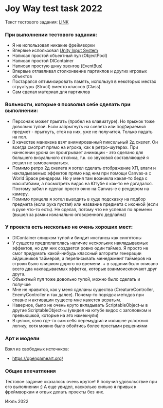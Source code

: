 # Joy Way test task 2022

Текст тестового задания: [LINK](https://github.com/Zergling/JoyWayTest2022/blob/main/%D0%A2%D0%B5%D1%81%D1%82%D0%BE%D0%B2%D0%BE%D0%B5%20%D0%B7%D0%B0%D0%B4%D0%B0%D0%BD%D0%B8%D0%B5%20Unity%20Developer%20%D0%B2%20Joy%20Way.pdf)

### При выполнении тестового задания:
- Я не использовал никакие фреймворки
- Впервые использовал [Unity Input System](https://docs.unity3d.com/Packages/com.unity.inputsystem@1.1/manual/QuickStartGuide.html)
- Написал простой объектный пул (ObjectPool)
- Написал простой DIContainer
- Написал простую шину эвентов (EventBus)
- Впервые отлавливал столконвение партиклов и других игровых объектов
- Постарался оптимизировать память, используя в некоторых местах структуры (Struct) вместо классов (Class)
- Сам сделал материал для партиклов

### Вольности, которые я позволил себе сделать при выполнении:
- Персонаж может прыгать (пробел на клавиатуре). Но прыжок тоже довольно тупой. Если запрыгнуть на скелета или подбираемый предмет - прыгнуть, стоя на них, уже не получится. Только падать на пол.
- В качестве манекена взят анимированный пиксельный 2д скелет. Он всегда смотрит прямо на игрока, как в ретро-шутерах. При нанесении урона он проигрывает анимации - это сделано для большего визуального отклика, т.к. со звуковой составляющей я решил не заморачиваться.
- Помимо ретро 2д скелета я хотел сделать отображение ХП, влаги и накладываемых эффектов прямо над ним при помощи Canvas-а с World Space рендером. Но у меня там возникла какая-то беда с масштабами, а посмотреть видос на Ютубе я как-то не догадался. Поэтому забил и сделал просто окно на Canvas-e с рендером на камеру.
- Помимо прицела я хотел выводить в худе подсказку на подбор предмета (если рука пустая) или название предмета с иконкой (если в руке что-то есть). Не сделал, потому что не успевал по времени (вышел за рамки изначально оговоренного дедлайна)

### У проекта есть несколько не очень хороших мест:
- DIContainer слишком тупой и биндит инстансы как синглтоны
- У существ предполаголась наличие нескольких накладываемых эффектов, но для них создается ровно один таймер. Я просто не смог придумать какой-нибудь классный алгоритм генерации айдишников таймеров, а переписывать менеджмент таймеров на строки было слишком дорого по времени. + в задании было описано всего два накладываемых эффетка, которые взаимоисключают друг друга.
- Объектный пул тоже довольно тупой, можно было сделать и получше
- Мне не нравится, как у меня сделаны существа (CreatureController, EnemyController и так далее). Почему-то порядок методов при спавне и активации существ мне кажется всратым.
- Наверное, было не очень круто вкладывать ScriptableObject-ы в другие ScriptableObject-ы (увидел на ютубе видос с заголовком и превьюшкой, которые на это намекнули)
- В целом, явно где-то сам себя перемудрил и излишне усложнил логику, хотя можно было обойтись более простыми решениями

### Арт и модели
Взял из свободных источнков:
- https://opengameart.org/

### Общие впечатления
Тестовое задание оказалось очень крутое! Я получил удовольствие при его выполнении :)
А еще увидел, насколько сильно я привык к фреймворкам и отвык делать проекты без них.

Июль 2022

